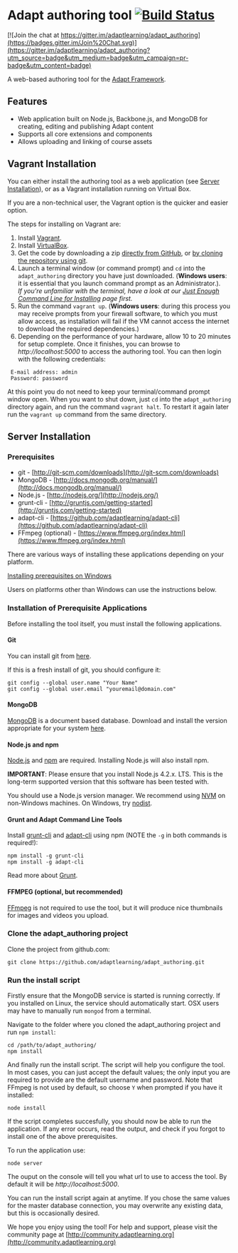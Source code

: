 # Adapt authoring tool [![Build Status](https://secure.travis-ci.org/adaptlearning/adapt_authoring.png)](http://travis-ci.org/adaptlearning/adapt_authoring)

[![Join the chat at https://gitter.im/adaptlearning/adapt_authoring](https://badges.gitter.im/Join%20Chat.svg)](https://gitter.im/adaptlearning/adapt_authoring?utm_source=badge&utm_medium=badge&utm_campaign=pr-badge&utm_content=badge)

A web-based authoring tool for the [Adapt Framework](https://community.adaptlearning.org/).

## Features

* Web application built on Node.js, Backbone.js, and MongoDB for creating, editing and publishing Adapt content
* Supports all core extensions and components
* Allows uploading and linking of course assets

## Vagrant Installation

You can either install the authoring tool as a web application (see [Server Installation](#server-installation)), or as a Vagrant installation running on Virtual Box.

If you are a non-technical user, the Vagrant option is the quicker and easier option.

The steps for installing on Vagrant are:

1. Install [Vagrant](https://docs.vagrantup.com/v2/installation/).
2. Install [VirtualBox](https://www.virtualbox.org/wiki/Downloads).
3. Get the code by downloading a zip [directly from GitHub](https://github.com/adaptlearning/adapt_authoring/releases), or [by cloning the repository using git](#clone-the-adapt_authoring-project).
4. Launch a terminal window (or command prompt) and `cd` into the `adapt_authoring` directory you have just downloaded.  (**Windows users**: it is essential that you launch command prompt as an Administrator.). <br/>*If you're unfamiliar with the terminal, have a look at our [Just Enough Command Line for Installing](https://github.com/adaptlearning/adapt_authoring/wiki/Just-Enough-Command-Line-for-Installing) page first.*  
5. Run the command `vagrant up`.  (**Windows users**: during this process you may receive prompts from your firewall software, to which you must allow access, as installation will fail if the VM cannot access the internet to download the required dependencies.)
6. Depending on the performance of your hardware, allow 10 to 20 minutes for setup complete. Once it finishes, you can browse to *http://localhost:5000* to access the authoring tool. You can then login with the following credentials:

```
 E-mail address: admin
 Password: password
```
At this point you do not need to keep your terminal/command prompt window open. When you want to shut down, just `cd` into the `adapt_authoring` directory again, and run the command `vagrant halt`.  To restart it again later run the `vagrant up` command from the same directory.


## Server Installation

### Prerequisites

* git - [http://git-scm.com/downloads](http://git-scm.com/downloads)
* MongoDB - [http://docs.mongodb.org/manual/](http://docs.mongodb.org/manual/)
* Node.js - [http://nodejs.org/](http://nodejs.org/)
* grunt-cli - [http://gruntjs.com/getting-started](http://gruntjs.com/getting-started)
* adapt-cli - [https://github.com/adaptlearning/adapt-cli](https://github.com/adaptlearning/adapt-cli)
* FFmpeg (optional) - [https://www.ffmpeg.org/index.html](https://www.ffmpeg.org/index.html)

There are various ways of installing these applications depending on your platform.

[Installing prerequisites on Windows](README-windows.md)

Users on platforms other than Windows can use the instructions below.

### Installation of Prerequisite Applications

Before installing the tool itself, you must install the following applications.

#### Git

You can install git from [here](http://git-scm.com/downloads).

If this is a fresh install of git, you should configure it:

```
git config --global user.name "Your Name"
git config --global user.email "youremail@domain.com"
```

#### MongoDB

[MongoDB](https://www.mongodb.org) is a document based database. Download and install the version appropriate for your system [here](https://www.mongodb.org/downloads).  


#### Node.js and npm

[Node.js](http://nodejs.org/) and [npm](https://www.npmjs.org/) are required. Installing Node.js will also install npm.

**IMPORTANT**: Please ensure that you install Node.js 4.2.x. LTS. This is the long-term supported version that this software has been tested with.

You should use a Node.js version manager. We recommend using [NVM](https://github.com/creationix/nvm) on non-Windows machines. On Windows, try [nodist](https://github.com/marcelklehr/nodist).

#### Grunt and Adapt Command Line Tools

Install [grunt-cli](http://gruntjs.com/) and [adapt-cli](https://github.com/adaptlearning/adapt-cli) using npm (NOTE the `-g` in both commands is required!):

```
npm install -g grunt-cli
npm install -g adapt-cli
```
Read more about [Grunt](http://gruntjs.com/getting-started).


#### FFMPEG (optional, but recommended)

[FFmpeg](https://www.ffmpeg.org/index.html) is not required to use the tool, but it will produce nice thumbnails for images and videos you upload.

### Clone the adapt_authoring project

Clone the project from github.com:

```
git clone https://github.com/adaptlearning/adapt_authoring.git
```

### Run the install script

Firstly ensure that the MongoDB service is started is running correctly. If you installed on Linux, the service should automatically start. OSX users may have to manually run `mongod` from a terminal.

Navigate to the folder where you cloned the adapt_authoring project and run `npm install`:

```
cd /path/to/adapt_authoring/
npm install

```

And finally run the install script. The script will help you configure the tool. In most cases, you can just accept the default values; the only input you are required to provide are the default username and password. Note that FFmpeg is not used by default, so choose `Y` when prompted if you have it installed:

````
node install
````
If the script completes succesfully, you should now be able to run the application. If any error occurs, read the output, and check if you forgot to install one of the above prerequisites.

To run the application use:

````
node server
````

The ouput on the console will tell you what url to use to access the tool. By default it will be *http://localhost:5000*.

You can run the install script again at anytime. If you chose the same values for the master database connection, you may overwrite any existing data, but this is occasionally desired.

We hope you enjoy using the tool! For help and support, please visit the community page at [http://community.adaptlearning.org](http://community.adaptlearning.org)
